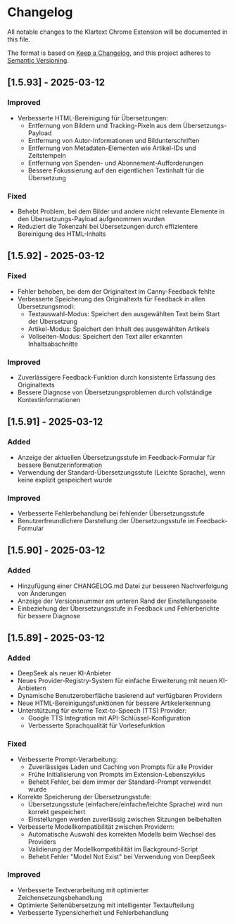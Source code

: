 # Changelog

All notable changes to the Klartext Chrome Extension will be documented in this file.

The format is based on [Keep a Changelog](https://keepachangelog.com/en/1.0.0/),
and this project adheres to [Semantic Versioning](https://semver.org/spec/v2.0.0.html).

## [1.5.93] - 2025-03-12

### Improved
- Verbesserte HTML-Bereinigung für Übersetzungen:
  - Entfernung von Bildern und Tracking-Pixeln aus dem Übersetzungs-Payload
  - Entfernung von Autor-Informationen und Bildunterschriften
  - Entfernung von Metadaten-Elementen wie Artikel-IDs und Zeitstempeln
  - Entfernung von Spenden- und Abonnement-Aufforderungen
  - Bessere Fokussierung auf den eigentlichen Textinhalt für die Übersetzung

### Fixed
- Behebt Problem, bei dem Bilder und andere nicht relevante Elemente in den Übersetzungs-Payload aufgenommen wurden
- Reduziert die Tokenzahl bei Übersetzungen durch effizientere Bereinigung des HTML-Inhalts

## [1.5.92] - 2025-03-12

### Fixed
- Fehler behoben, bei dem der Originaltext im Canny-Feedback fehlte
- Verbesserte Speicherung des Originaltexts für Feedback in allen Übersetzungsmodi:
  - Textauswahl-Modus: Speichert den ausgewählten Text beim Start der Übersetzung
  - Artikel-Modus: Speichert den Inhalt des ausgewählten Artikels
  - Vollseiten-Modus: Speichert den Text aller erkannten Inhaltsabschnitte

### Improved
- Zuverlässigere Feedback-Funktion durch konsistente Erfassung des Originaltexts
- Bessere Diagnose von Übersetzungsproblemen durch vollständige Kontextinformationen

## [1.5.91] - 2025-03-12

### Added
- Anzeige der aktuellen Übersetzungsstufe im Feedback-Formular für bessere Benutzerinformation
- Verwendung der Standard-Übersetzungsstufe (Leichte Sprache), wenn keine explizit gespeichert wurde

### Improved
- Verbesserte Fehlerbehandlung bei fehlender Übersetzungsstufe
- Benutzerfreundlichere Darstellung der Übersetzungsstufe im Feedback-Formular

## [1.5.90] - 2025-03-12

### Added
- Hinzufügung einer CHANGELOG.md Datei zur besseren Nachverfolgung von Änderungen
- Anzeige der Versionsnummer am unteren Rand der Einstellungsseite
- Einbeziehung der Übersetzungsstufe in Feedback und Fehlerberichte für bessere Diagnose

## [1.5.89] - 2025-03-12

### Added
- DeepSeek als neuer KI-Anbieter
- Neues Provider-Registry-System für einfache Erweiterung mit neuen KI-Anbietern
- Dynamische Benutzeroberfläche basierend auf verfügbaren Providern
- Neue HTML-Bereinigungsfunktionen für bessere Artikelerkennung
- Unterstützung für externe Text-to-Speech (TTS) Provider:
  - Google TTS Integration mit API-Schlüssel-Konfiguration
  - Verbesserte Sprachqualität für Vorlesefunktion

### Fixed
- Verbesserte Prompt-Verarbeitung:
  - Zuverlässiges Laden und Caching von Prompts für alle Provider
  - Frühe Initialisierung von Prompts im Extension-Lebenszyklus
  - Behebt Fehler, bei dem immer der Standard-Prompt verwendet wurde
- Korrekte Speicherung der Übersetzungsstufe:
  - Übersetzungsstufe (einfachere/einfache/leichte Sprache) wird nun korrekt gespeichert
  - Einstellungen werden zuverlässig zwischen Sitzungen beibehalten
- Verbesserte Modellkompatibilität zwischen Providern:
  - Automatische Auswahl des korrekten Modells beim Wechsel des Providers
  - Validierung der Modellkompatibilität im Background-Script
  - Behebt Fehler "Model Not Exist" bei Verwendung von DeepSeek

### Improved
- Verbesserte Textverarbeitung mit optimierter Zeichensetzungsbehandlung
- Optimierte Seitenübersetzung mit intelligenter Textaufteilung
- Verbesserte Typensicherheit und Fehlerbehandlung
